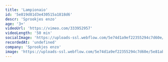 ```yaml
---
title: 'Lampionaio'
id: '5e819d81d3e430515a1818d6'
descr: 'Sprookjes enzo'
age: '3+'
videoUrl: 'https://vimeo.com/333952957'
videoLength: '50 min'
socialImage: 'https://uploads-ssl.webflow.com/5e74d1a9ef22355294c7d60e/5e82fd3e4fe2ac0687f33a09_Sproojesenzo_Lampionaio%20(5).jpg'
recordedAt: 'undefined'
company: 'Sprookjes enzo'
image: 'https://uploads-ssl.webflow.com/5e74d1a9ef22355294c7d60e/5e81ab86d4a408c7d617585b_Sproojesenzo_Lampionaio%20(4).jpg'
---
```

